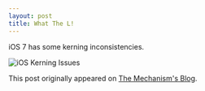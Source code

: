 ```yaml
---
layout: post
title: What The L!
---
```


iOS 7 has some kerning inconsistencies.

![iOS Kerning Issues](http://www.themechanism.com/wp-content/uploads/2013/09/whatthe-412x230.jpg "iOS Kerning Issues")

This post originally appeared on [The Mechanism's Blog](http://www.themechanism.com/voice/2013/09/20/what-the-l/ "What The L!").